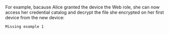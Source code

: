 
For example, bacause Alice granted the device the Web role, she can now access her credential 
catalog and decrypt the file she encrypted on her first device from the new device:


~~~~
Missing example 1
~~~~


